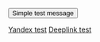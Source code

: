 <script>
function simpleTest() {
    window.webkit.messageHandlers.test.postMessage("Hello, world!");
}
</script>


<button onclick="printHelloWorld()">Simple test message</button>

<a href="https://ya.ru">Yandex test</a>
<a href="companionapp://host">Deeplink test</a>
